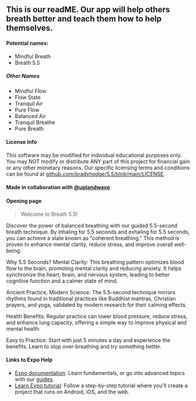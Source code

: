 ## This is our readME. Our app will help others breath better and teach them how to help themselves. 

#### Potential names: 
- Mindful Breath
- Breath 5.5 

##### Other Names
- Mindful Flow
- Flow State
- Tranquil Air
- Pure Flow
- Balanced Air
- Tranquil Breathe
- Pure Breath


#### License Info

This software may be modified for individual educational purposes only. You may NOT modify or distribute ANY part of this project for financial gain or any other monetary reasons. Our specific licensing terms and conditions can be found at [github.com/bradyhodge/5.5/blob/main/LICENSE](https://github.com/bradyhodge/5.5/blob/main/LICENSE).

#### Made in collaboration with [@uplandwave](https://github.com/uplandwave)

#### Opening page
> Welcome to Breath 5.5!

Discover the power of balanced breathing with our guided 5.5-second breath technique. By inhaling for 5.5 seconds and exhaling for 5.5 seconds, you can achieve a state known as "coherent breathing." This method is proven to enhance mental clarity, reduce stress, and improve overall well-being.

Why 5.5 Seconds?
Mental Clarity: This breathing pattern optimizes blood flow to the brain, promoting mental clarity and reducing anxiety. It helps synchronize the heart, brain, and nervous system, leading to better cognitive function and a calmer state of mind.

Ancient Practice, Modern Science: The 5.5-second technique mirrors rhythms found in traditional practices like Buddhist mantras, Christian prayers, and yoga, validated by modern research for their calming effects.

Health Benefits: Regular practice can lower blood pressure, reduce stress, and enhance lung capacity, offering a simple way to improve physical and mental health.

Easy to Practice: Start with just 5 minutes a day and experience the benefits. Learn to stop over-breathing and try something better.



#### Links to Expo Help
- [Expo documentation](https://docs.expo.dev/): Learn fundamentals, or go into advanced topics with our [guides](https://docs.expo.dev/guides).
- [Learn Expo tutorial](https://docs.expo.dev/tutorial/introduction/): Follow a step-by-step tutorial where you'll create a project that runs on Android, iOS, and the web.

